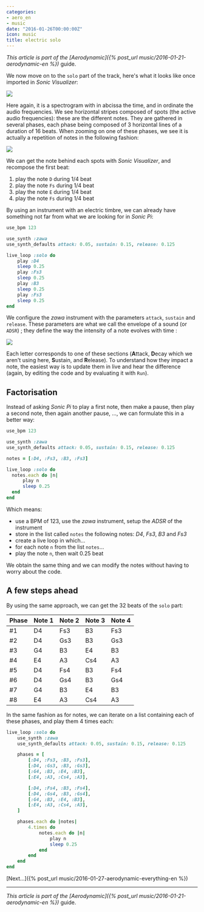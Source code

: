 ```yaml
---
categories:
- aero_en
- music
date: "2016-01-26T00:00:00Z"
icon: music
title: electric solo
---
```


*This article is part of the [Aerodynamic]({% post_url music/2016-01-21-aerodynamic-en %})* guide.

We now move on to the `solo` part of the track, here's what it
looks like once imported in *Sonic Visualizer*:

<img src="/public/img/aerodynamic/solo.png" data-action="zoom" />

Here again, it is a spectrogram with in abcissa the time, and in
ordinate the audio frequencies. We see horizontal stripes composed of
spots (the active audio frequencies): these are the different notes.
They are gathered in several phases, each phase being composed of 3
horizontal lines of a duration of 16 beats. When zooming on one of
these phases, we see it is actually a repetition of notes in the
following fashion:

<img src="/public/img/aerodynamic/solo-notes.png" data-action="zoom" />

We can get the note behind each spots with *Sonic Visualizer*, and
recompose the first beat:

1. play the note `D` during 1/4 beat
1. play the note `Fs` during 1/4 beat
1. play the note `E` during 1/4 beat
1. play the note `Fs` during 1/4 beat

By using an instrument with an electric timbre, we can already have
something not far from what we are looking for in *Sonic Pi*:

```ruby
use_bpm 123

use_synth :zawa
use_synth_defaults attack: 0.05, sustain: 0.15, release: 0.125

live_loop :solo do
    play :D4
    sleep 0.25
    play :Fs3
    sleep 0.25
    play :B3
    sleep 0.25
    play :Fs3
    sleep 0.25
end
```

We configure the *zawa* instrument with the parameters `attack`,
`sustain` and `release`. These parameters are what we call the
envelope of a sound (or `ADSR`) ; they define the way the intensity of
a note evolves with time :

<img src="/public/img/aerodynamic/solo-adsr.png" data-action="zoom" />

Each letter corresponds to one of these sections (**A**ttack,
**D**ecay which we aren't using here, **S**ustain, and
**R**elease). To understand how they impact a note, the easiest way is
to update them in live and hear the difference (again, by editing the
code and by evaluating it with `Run`).

## Factorisation

Instead of asking *Sonic Pi* to play a first note, then make a pause,
then play a second note, then again another pause, …, we can formulate
this in a better way:

```ruby
use_bpm 123

use_synth :zawa
use_synth_defaults attack: 0.05, sustain: 0.15, release: 0.125

notes = [:D4, :Fs3, :B3, :Fs3]

live_loop :solo do
  notes.each do |n|
      play n
      sleep 0.25
  end
end
```

Which means:

* use a BPM of 123, use the *zawa* instrument, setup the *ADSR* of the instrument
* store in the list called `notes` the following notes: *D4*, *Fs3*, *B3* and *Fs3*
* create a live loop in which…
* for each note `n` from the list `notes`…
* play the note `n`, then wait 0.25 beat

We obtain the same thing and we can modify the notes without having to
worry about the code.

## A few steps ahead

By using the same approach, we can get the 32 beats of the `solo`
part:

| Phase | Note 1 | Note 2 | Note 3 | Note 4 |
|-------|--------|--------|--------|--------|
| #1    |  D4    |  Fs3   |  B3    |  Fs3   |
| #2    |  D4    |  Gs3   |  B3    |  Gs3   |
| #3    |  G4    |  B3    |  E4    |  B3    |
| #4    |  E4    |  A3    |  Cs4   |  A3    |
| #5    |  D4    |  Fs4   |  B3    |  Fs4   |
| #6    |  D4    |  Gs4   |  B3    |  Gs4   |
| #7    |  G4    |  B3    |  E4    |  B3    |
| #8    |  E4    |  A3    |  Cs4   |  A3    |

In the same fashion as for notes, we can iterate on a list containing
each of these phases, and play them 4 times each:

```ruby
live_loop :solo do
    use_synth :zawa
    use_synth_defaults attack: 0.05, sustain: 0.15, release: 0.125

    phases = [
        [:D4, :Fs3, :B3, :Fs3],
        [:D4, :Gs3, :B3, :Gs3],
        [:G4, :B3, :E4, :B3],
        [:E4, :A3, :Cs4, :A3],

        [:D4, :Fs4, :B3, :Fs4],
        [:D4, :Gs4, :B3, :Gs4],
        [:G4, :B3, :E4, :B3],
        [:E4, :A3, :Cs4, :A3],
    ]

    phases.each do |notes|
        4.times do
            notes.each do |n|
                play n
                sleep 0.25
            end
        end
    end
end
```

[Next...]({% post_url music/2016-01-27-aerodynamic-everything-en %})

<hr />

*This article is part of the [Aerodynamic]({% post_url music/2016-01-21-aerodynamic-en %})* guide.
